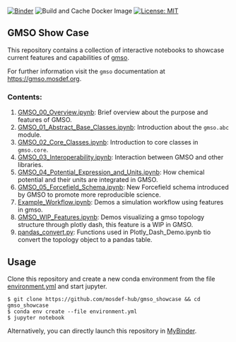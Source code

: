 [![Binder](https://mybinder.org/badge_logo.svg)](https://mybinder.org/v2/gh/umesh-timalsina/gmso_showcase/master)
![Build and Cache Docker Image](https://github.com/umesh-timalsina/gmso_showcase/workflows/Build%20and%20Cache%20Docker%20Image/badge.svg)
[![License: MIT](https://img.shields.io/badge/License-MIT-yellow.svg)](https://opensource.org/licenses/MIT)
## GMSO Show Case
This repository contains a collection of interactive notebooks to showcase current features and capabilities of [gmso](https://github.com/mosdef-hub/gmso).

For further information visit the `gmso` documentation at https://gmso.mosdef.org. 

### Contents:
1. [GMSO_00_Overview.ipynb](./notebooks/GMSO_00_Overview.ipynb): Brief overview about the purpose and features of GMSO.
2. [GMSO_01_Abstract_Base_Classes.ipynb](./notebooks/GMSO_01_Abstract_Base_Classes.ipynb): Introduction about the `gmso.abc` module.
3. [GMSO_02_Core_Classes.ipynb](./notebooks/GMSO_02_Core_Classes.ipynb): Introduction to core classes in `gmso.core`.
4. [GMSO_03_Interoperability.ipynb](./notebooks/GMSO_03_Interoperability.ipynb): Interaction between GMSO and other libraries.
5. [GMSO_04_Potential_Expression_and_Units.ipynb](./notebooks/GMSO_04_Potential_Expression_and_Units.ipynb): How chemical potential and their units are integrated in GMSO.
6. [GMSO_05_Forcefield_Schema.ipynb](./notebooks/GMSO_05_Forcefield_Schema.ipynb): New Forcefield schema introduced by GMSO to promote more reproducible science.
7. [Example_Workflow.ipynb](./notebooks/Example_Workflow.ipynb): Demos a simulation workflow using features in gmso.
3. [GMSO_WIP_Features.ipynb](./notebooks/GMSO_WIP_Features.ipynb): Demos visualizing a gmso topology structure through plotly dash, this feature is a WIP in GMSO.
4. [pandas_convert.py](./notebooks/pandas_convert.py): Functions used in Plotly_Dash_Demo.ipynb tio convert the topology object to a pandas table.

## Usage
Clone this repository and create a new conda environment from the file [environment.yml](./environment.yml) and start jupyter.

```shell script
$ git clone https://github.com/mosdef-hub/gmso_showcase && cd gmso_showcase
$ conda env create --file environment.yml
$ jupyter notebook
```


Alternatively, you can directly launch this repository in [MyBinder](https://mybinder.org/v2/gh/umesh-timalsina/gmso_showcase/master).
